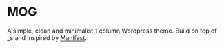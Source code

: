 # MOG #

A simple, clean and minimalist 1 column Wordpress theme.
Build on top of _s and inspired  by [Manifest](http://themes.jimbarraud.com/manifest/).


